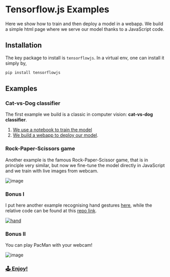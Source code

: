 # Tensorflow.js Examples

Here we show how to train and then deploy a model in a webapp.
We build a simple html page where we serve our model thanks to a JavaScript code.

## Installation
The key package to install is `tensorflowjs`. In a virtual env, one can install it simply by,
```bash
pip install tensorflowjs
```

## Examples

### Cat-vs-Dog classifier
The first example we build is a classic in computer vision: **cat-vs-dog classifier**.
1. [We use a notebook to train the model](https://github.com/oscar-defelice/DeepLearning-lectures/TFJS/Example-CatVsDog/TFJS-trainModel.ipynb)
2. [We build a webapp to deploy our model](https://github.com/oscar-defelice/DeepLearning-lectures/TFJS/Example-CatVsDog/index.html).

### Rock-Paper-Scissors game
Another example is the famous Rock-Paper-Scissor game, that is in principle very similar, but now we fine-tune the model directly in JavaScript and we train with live images from webcam.

![image](https://user-images.githubusercontent.com/49638680/115159438-60d2da80-a093-11eb-806d-7f0c2374a74f.png)

### Bonus I
I put here another example recognising hand gestures [here](https://github.com/oscar-defelice/handgesture.github.io),
while the relative code can be found at this [repo link](https://oscar-defelice.github.io/handgesture.github.io/).

<a href="https://oscar-defelice.github.io/handgesture.github.io/" rel="handgesture recognition" target="_blank">![hand](https://user-images.githubusercontent.com/49638680/114884954-7b445400-9e06-11eb-89d2-fe0c92962781.png)</a>

### Bonus II

You can play PacMan with your webcam!

![image](https://user-images.githubusercontent.com/49638680/115876770-02b54700-a447-11eb-869b-6a0ce8978585.png)

### [🕹️ Enjoy!](https://storage.googleapis.com/tfjs-examples/webcam-transfer-learning/dist/index.html)
